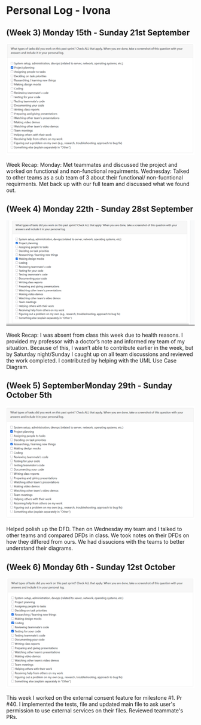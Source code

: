 # Personal Log - Ivona

## (Week 3) Monday 15th - Sunday 21st September

![Screenshot of this week's peer eval](./screenshots/Ivona-Sept15-21.PNG)

Week Recap:
Monday: Met teammates and discussed the project and worked on functional and non-functional requirments.
Wednesday: Talked to other teams as a sub team of 3 about their functional/ non-fucntional requirments. Met back up with our full team and discussed what we found out.

## (Week 4) Monday 22th - Sunday 28st September
![Screenshot of this week's peer eval](./screenshots/Ivona-Sept.22-28.PNG)

Week Recap:
I was absent from class this week due to health reasons. I provided my professor with a doctor’s note and informed my team of my situation. Because of this, I wasn’t able to contribute earlier in the week, but by Saturday night/Sunday I caught up on all team discussions and reviewed the work completed. I contributed by helping with the UML Use Case Diagram.

## (Week 5) SeptemberMonday 29th - Sunday October 5th 
![Screenshot of this week's peer eval](./screenshots/Ivona-Sept29-Oct5.PNG)

Helped polish up the DFD. Then on Wednesday my team and I talked to other teams and compared DFDs in class. We took notes on their DFDs on how they differed from ours. We had dissucions with the teams to better understand their diagrams.

## (Week 6) Monday 6th - Sunday 12st October
![Screenshot of this week's peer eval](./screenshots/Ivona-Oct.6-12.PNG)

This week I worked on the external consent feature for milestone #1. Pr #40.
I implemented the tests, file and updated main file to ask user's permission to use external services on their files. Reviewed teammate's PRs.
